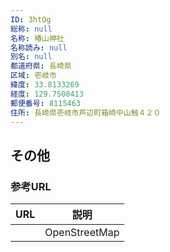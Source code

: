 ```yaml
---
ID: 3htOg
総称: null
名称: 椿山神社
名称読み: null
別名: null
都道府県: 長崎県
区域: 壱岐市
緯度: 33.8133269
経度: 129.7508413
郵便番号: 8115463
住所: 長崎県壱岐市芦辺町箱崎中山触４２０
---
```


## その他

### 参考URL

| URL | 説明          |
| --- | ------------- |
|     | OpenStreetMap |
